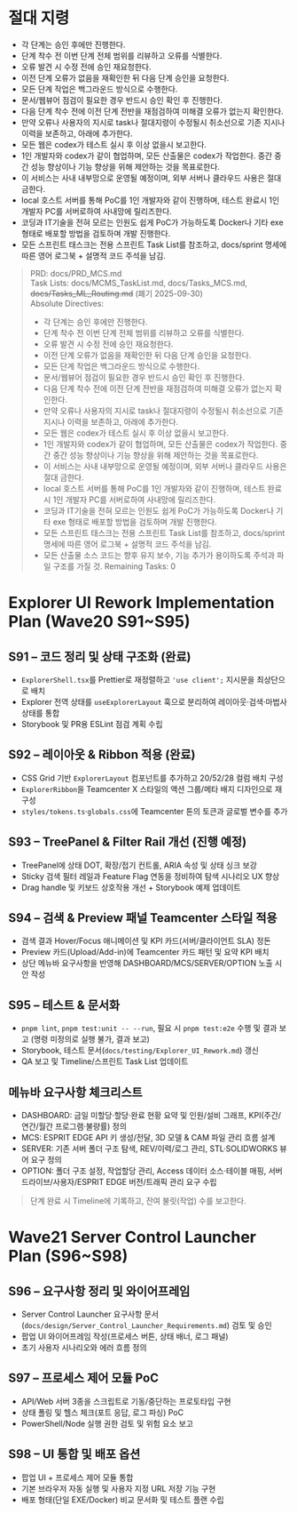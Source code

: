 # 절대 지령
- 각 단계는 승인 후에만 진행한다.
- 단계 착수 전 이번 단계 전체 범위를 리뷰하고 오류를 식별한다.
- 오류 발견 시 수정 전에 승인 재요청한다.
- 이전 단계 오류가 없음을 재확인한 뒤 다음 단계 승인을 요청한다.
- 모든 단계 작업은 백그라운드 방식으로 수행한다.
- 문서/웹뷰어 점검이 필요한 경우 반드시 승인 확인 후 진행한다.
- 다음 단계 착수 전에 이전 단계 전반을 재점검하여 미해결 오류가 없는지 확인한다.
- 만약 오류나 사용자의 지시로 task나 절대지령이 수정될시 취소선으로 기존 지시나 이력을 보존하고, 아래에 추가한다.
- 모든 웹은 codex가 테스트 실시 후 이상 없을시 보고한다.
- 1인 개발자와 codex가 같이 협업하며, 모든 산출물은 codex가 작업한다. 중간 중간 성능 향상이나 기능 향상을 위해 제안하는 것을 목표로한다.
- 이 서비스는 사내 내부망으로 운영될 예정이며, 외부 서버나 클라우드 사용은 절대 금한다.
- local 호스트 서버를 통해 PoC를 1인 개발자와 같이 진행하며, 테스트 완료시 1인 개발자 PC를 서버로하여 사내망에 릴리즈한다.
- 코딩과 IT기술을 전혀 모르는 인원도 쉽게 PoC가 가능하도록 Docker나 기타 exe 형태로 배포할 방법을 검토하며 개발 진행한다.
- 모든 스프린트 태스크는 전용 스프린트 Task List를 참조하고, docs/sprint 명세에 따른 영어 로그북 + 설명적 코드 주석을 남김.

> PRD: docs/PRD_MCS.md  
> Task Lists: docs/MCMS_TaskList.md, docs/Tasks_MCS.md, ~~docs/Tasks_ML_Routing.md~~ (폐기 2025-09-30)  
> Absolute Directives:
>
> - 각 단계는 승인 후에만 진행한다.
> - 단계 착수 전 이번 단계 전체 범위를 리뷰하고 오류를 식별한다.
> - 오류 발견 시 수정 전에 승인 재요청한다.
> - 이전 단계 오류가 없음을 재확인한 뒤 다음 단계 승인을 요청한다.
> - 모든 단계 작업은 백그라운드 방식으로 수행한다.
> - 문서/웹뷰어 점검이 필요한 경우 반드시 승인 확인 후 진행한다.
> - 다음 단계 착수 전에 이전 단계 전반을 재점검하여 미해결 오류가 없는지 확인한다.
> - 만약 오류나 사용자의 지시로 task나 절대지령이 수정될시 취소선으로 기존 지시나 이력을 보존하고, 아래에 추가한다.
> - 모든 웹은 codex가 테스트 실시 후 이상 없을시 보고한다.
> - 1인 개발자와 codex가 같이 협업하며, 모든 산출물은 codex가 작업한다. 중간 중간 성능 향상이나 기능 향상을 위해 제안하는 것을 목표로한다.
> - 이 서비스는 사내 내부망으로 운영될 예정이며, 외부 서버나 클라우드 사용은 절대 금한다.
> - local 호스트 서버를 통해 PoC를 1인 개발자와 같이 진행하며, 테스트 완료시 1인 개발자 PC를 서버로하여 사내망에 릴리즈한다.
> - 코딩과 IT기술을 전혀 모르는 인원도 쉽게 PoC가 가능하도록 Docker나 기타 exe 형태로 배포할 방법을 검토하며 개발 진행한다.
> - 모든 스프린트 태스크는 전용 스프린트 Task List를 참조하고, docs/sprint 명세에 따른 영어 로그북 + 설명적 코드 주석을 남김.
> - 모든 산출물 소스 코드는 향후 유지 보수, 기능 추가가 용이하도록 주석과 파일 구조를 가질 것.
>   Remaining Tasks: 0

# Explorer UI Rework Implementation Plan (Wave20 S91~S95)

## S91 – 코드 정리 및 상태 구조화 (완료)

- `ExplorerShell.tsx`를 Prettier로 재정렬하고 `'use client';` 지시문을 최상단으로 배치
- Explorer 전역 상태를 `useExplorerLayout` 훅으로 분리하여 레이아웃·검색·마법사 상태를 통합
- Storybook 및 PR용 ESLint 점검 계획 수립

## S92 – 레이아웃 & Ribbon 적용 (완료)

- CSS Grid 기반 `ExplorerLayout` 컴포넌트를 추가하고 20/52/28 컬럼 배치 구성
- `ExplorerRibbon`을 Teamcenter X 스타일의 액션 그룹/메타 배지 디자인으로 재구성
- `styles/tokens.ts`·`globals.css`에 Teamcenter 톤의 토큰과 글로벌 변수를 추가

## S93 – TreePanel & Filter Rail 개선 (진행 예정)

- TreePanel에 상태 DOT, 확장/접기 컨트롤, ARIA 속성 및 상태 싱크 보강
- Sticky 검색 필터 레일과 Feature Flag 연동을 정비하여 탐색 시나리오 UX 향상
- Drag handle 및 키보드 상호작용 개선 + Storybook 예제 업데이트

## S94 – 검색 & Preview 패널 Teamcenter 스타일 적용

- 검색 결과 Hover/Focus 애니메이션 및 KPI 카드(서버/클라이언트 SLA) 정돈
- Preview 카드(Upload/Add-in)에 Teamcenter 카드 패턴 및 요약 KPI 배치
- 상단 메뉴바 요구사항을 반영해 DASHBOARD/MCS/SERVER/OPTION 노출 시안 작성

## S95 – 테스트 & 문서화

- `pnpm lint`, `pnpm test:unit -- --run`, 필요 시 `pnpm test:e2e` 수행 및 결과 보고 (명령 미정의로 실행 불가, 결과 보고)
- Storybook, 테스트 문서(`docs/testing/Explorer_UI_Rework.md`) 갱신
- QA 보고 및 Timeline/스프린트 Task List 업데이트

## 메뉴바 요구사항 체크리스트

- DASHBOARD: 금일 미할당·할당·완료 현황 요약 및 인원/설비 그래프, KPI(주간/연간/월간 프로그램·불량률) 정의
- MCS: ESPRIT EDGE API 키 생성/전달, 3D 모델 & CAM 파일 관리 흐름 설계
- SERVER: 기존 서버 폴더 구조 탐색, REV/이력/로그 관리, STL·SOLIDWORKS 뷰어 요구 정의
- OPTION: 폴더 구조 설정, 작업할당 관리, Access 데이터 소스·테이블 매핑, 서버 드라이브/사용자/ESPRIT EDGE 버전/트래픽 관리 요구 수립

> 단계 완료 시 Timeline에 기록하고, 잔여 불릿(작업) 수를 보고한다.

# Wave21 Server Control Launcher Plan (S96~S98)

## S96 – 요구사항 정리 및 와이어프레임
- Server Control Launcher 요구사항 문서(`docs/design/Server_Control_Launcher_Requirements.md`) 검토 및 승인
- 팝업 UI 와이어프레임 작성(프로세스 버튼, 상태 배너, 로그 패널)
- 초기 사용자 시나리오와 에러 흐름 정의

## S97 – 프로세스 제어 모듈 PoC
- API/Web 서버 3종을 스크립트로 기동/중단하는 프로토타입 구현
- 상태 폴링 및 헬스 체크(포트 응답, 로그 파싱) PoC
- PowerShell/Node 실행 권한 검토 및 위험 요소 보고

## S98 – UI 통합 및 배포 옵션
- 팝업 UI + 프로세스 제어 모듈 통합
- 기본 브라우저 자동 실행 및 사용자 지정 URL 저장 기능 구현
- 배포 형태(단일 EXE/Docker) 비교 문서화 및 테스트 플랜 수립